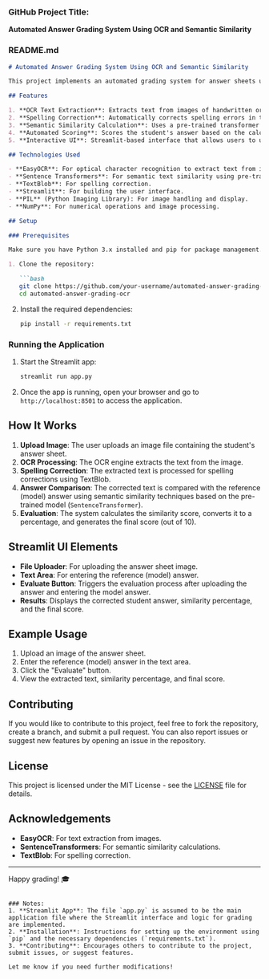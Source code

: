 ### GitHub Project Title:
**Automated Answer Grading System Using OCR and Semantic Similarity**

### README.md

```markdown
# Automated Answer Grading System Using OCR and Semantic Similarity

This project implements an automated grading system for answer sheets using Optical Character Recognition (OCR) and semantic text similarity. The system extracts text from uploaded images of student answer sheets, performs spelling correction, and compares the extracted answers with a reference (model) answer using sentence embeddings. It then calculates a similarity score, converts it into a percentage, and evaluates the score (out of 10).

## Features

1. **OCR Text Extraction**: Extracts text from images of handwritten or typed answer sheets.
2. **Spelling Correction**: Automatically corrects spelling errors in the extracted text.
3. **Semantic Similarity Calculation**: Uses a pre-trained transformer model (SentenceTransformer) to calculate the semantic similarity between the student's answer and the reference answer.
4. **Automated Scoring**: Scores the student's answer based on the calculated similarity, scaling it to a 10-point scale.
5. **Interactive UI**: Streamlit-based interface that allows users to upload images, view the extracted text, and see the evaluation results.

## Technologies Used

- **EasyOCR**: For optical character recognition to extract text from images.
- **Sentence Transformers**: For semantic text similarity using pre-trained models.
- **TextBlob**: For spelling correction.
- **Streamlit**: For building the user interface.
- **PIL** (Python Imaging Library): For image handling and display.
- **NumPy**: For numerical operations and image processing.

## Setup

### Prerequisites

Make sure you have Python 3.x installed and pip for package management.

1. Clone the repository:

   ```bash
   git clone https://github.com/your-username/automated-answer-grading-ocr.git
   cd automated-answer-grading-ocr
   ```

2. Install the required dependencies:

   ```bash
   pip install -r requirements.txt
   ```

### Running the Application

1. Start the Streamlit app:

   ```bash
   streamlit run app.py
   ```

2. Once the app is running, open your browser and go to `http://localhost:8501` to access the application.

## How It Works

1. **Upload Image**: The user uploads an image file containing the student's answer sheet.
2. **OCR Processing**: The OCR engine extracts the text from the image.
3. **Spelling Correction**: The extracted text is processed for spelling corrections using TextBlob.
4. **Answer Comparison**: The corrected text is compared with the reference (model) answer using semantic similarity techniques based on the pre-trained model (`SentenceTransformer`).
5. **Evaluation**: The system calculates the similarity score, converts it to a percentage, and generates the final score (out of 10).

## Streamlit UI Elements

- **File Uploader**: For uploading the answer sheet image.
- **Text Area**: For entering the reference (model) answer.
- **Evaluate Button**: Triggers the evaluation process after uploading the answer and entering the model answer.
- **Results**: Displays the corrected student answer, similarity percentage, and the final score.

## Example Usage

1. Upload an image of the answer sheet.
2. Enter the reference (model) answer in the text area.
3. Click the "Evaluate" button.
4. View the extracted text, similarity percentage, and final score.

## Contributing

If you would like to contribute to this project, feel free to fork the repository, create a branch, and submit a pull request. You can also report issues or suggest new features by opening an issue in the repository.

## License

This project is licensed under the MIT License - see the [LICENSE](LICENSE) file for details.

## Acknowledgements

- **EasyOCR**: For text extraction from images.
- **SentenceTransformers**: For semantic similarity calculations.
- **TextBlob**: For spelling correction.

---

Happy grading! 🎓
```

### Notes:
1. **Streamlit App**: The file `app.py` is assumed to be the main application file where the Streamlit interface and logic for grading are implemented.
2. **Installation**: Instructions for setting up the environment using `pip` and the necessary dependencies (`requirements.txt`).
3. **Contributing**: Encourages others to contribute to the project, submit issues, or suggest features.

Let me know if you need further modifications!
